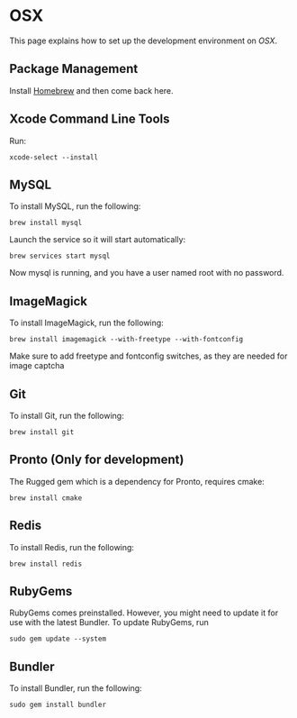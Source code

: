 # OSX

This page explains how to set up the development environment on *OSX*.

## Package Management

Install [Homebrew](http://brew.sh) and then come back here.

## Xcode Command Line Tools

Run:

    xcode-select --install

## MySQL

To install MySQL, run the following:

    brew install mysql

Launch the service so it will start automatically:

    brew services start mysql

Now mysql is running, and you have a user named root with no password.

## ImageMagick
To install ImageMagick, run the following:

    brew install imagemagick --with-freetype --with-fontconfig

Make sure to add freetype and fontconfig switches, as they are needed for image captcha

## Git

To install Git, run the following:

    brew install git

## Pronto (Only for development)

The Rugged gem which is a dependency for Pronto, requires cmake:

    brew install cmake

## Redis

To install Redis, run the following:

    brew install redis

## RubyGems

RubyGems comes preinstalled. However, you might need to update it for use with the latest Bundler. To update RubyGems, run

    sudo gem update --system

## Bundler

To install Bundler, run the following:

    sudo gem install bundler

